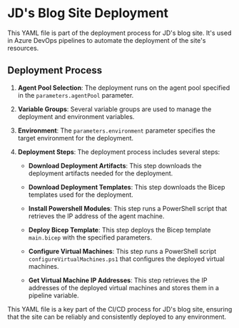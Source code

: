 # JD's Blog Site Deployment

This YAML file is part of the deployment process for JD's blog site. It's used in Azure DevOps pipelines to automate the deployment of the site's resources.

## Deployment Process

1. **Agent Pool Selection**: The deployment runs on the agent pool specified in the `parameters.agentPool` parameter.

2. **Variable Groups**: Several variable groups are used to manage the deployment and environment variables.

3. **Environment**: The `parameters.environment` parameter specifies the target environment for the deployment.

4. **Deployment Steps**: The deployment process includes several steps:

   - **Download Deployment Artifacts**: This step downloads the deployment artifacts needed for the deployment.

   - **Download Deployment Templates**: This step downloads the Bicep templates used for the deployment.

   - **Install Powershell Modules**: This step runs a PowerShell script that retrieves the IP address of the agent machine.

   - **Deploy Bicep Template**: This step deploys the Bicep template `main.bicep` with the specified parameters.

   - **Configure Virtual Machines**: This step runs a PowerShell script `configureVirtualMachines.ps1` that configures the deployed virtual machines.

   - **Get Virtual Machine IP Addresses**: This step retrieves the IP addresses of the deployed virtual machines and stores them in a pipeline variable.

This YAML file is a key part of the CI/CD process for JD's blog site, ensuring that the site can be reliably and consistently deployed to any environment.

